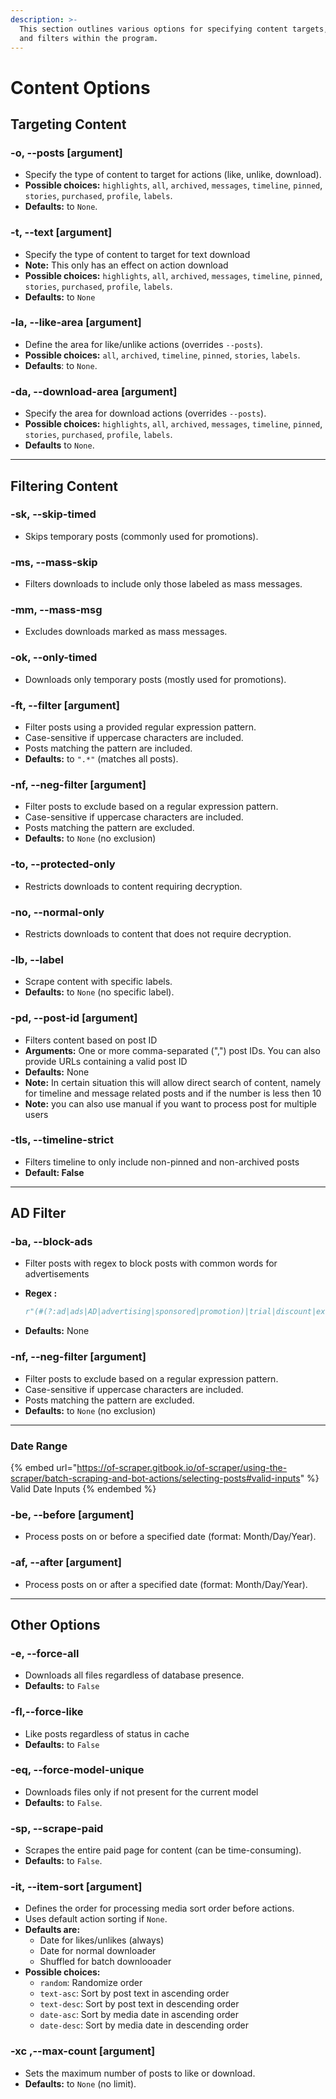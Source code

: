 ```yaml
---
description: >-
  This section outlines various options for specifying content targets, actions,
  and filters within the program.
---
```


# Content Options

## Targeting Content

### **-o, --posts** \[argument]

* Specify the type of content to target for actions (like, unlike, download).
* **Possible choices:** `highlights`, `all`, `archived`, `messages`, `timeline`, `pinned`, `stories`, `purchased`, `profile`, `labels`.
* **Defaults:** to `None`.

### **-t, --text** \[argument]

* Specify the type of content to target for text download
* **Note:** This only has an effect on action download
* **Possible choices:** `highlights`, `all`, `archived`, `messages`, `timeline`, `pinned`, `stories`, `purchased`, `profile`, `labels`.
* **Defaults:** to `None`

### **-la, --like-area** \[argument]

* Define the area for like/unlike actions (overrides `--posts`).
* **Possible choices:** `all`, `archived`, `timeline`, `pinned`, `stories`, `labels`.
* **Defaults**: to `None`.

### **-da, --download-area** \[argument]

* Specify the area for download actions (overrides `--posts`).
* **Possible choices:** `highlights`, `all`, `archived`, `messages`, `timeline`, `pinned`, `stories`, `purchased`, `profile`, `labels`.
* **Defaults** to `None`.

***

## Filtering Content

### **-sk, --skip-timed**

* Skips temporary posts (commonly used for promotions).

### **-ms, --mass-skip**

* Filters downloads to include only those labeled as mass messages.

### **-mm, --mass-msg**

* Excludes downloads marked as mass messages.

### **-ok, --only-timed**

* Downloads only temporary posts (mostly used for promotions).

### **-ft, --filter** \[argument]

* Filter posts using a provided regular expression pattern.
* Case-sensitive if uppercase characters are included.
* Posts matching the pattern are included.
* **Defaults:** to `".*"` (matches all posts).

### **-nf, --neg-filter** \[argument]

* Filter posts to exclude based on a regular expression pattern.
* Case-sensitive if uppercase characters are included.
* Posts matching the pattern are excluded.
* **Defaults:** to `None` (no exclusion)

### **-to, --protected-only**

* Restricts downloads to content requiring decryption.

### **-no, --normal-only**

* Restricts downloads to content that does not require decryption.

### **-lb, --label**

* Scrape content with specific labels.
* **Defaults:** to `None` (no specific label).

### **-pd, --post-id \[argument]**

* Filters content based on post ID
* **Arguments:** One or more comma-separated (",") post IDs. You can also provide URLs containing a valid post ID
* **Defaults:** None
* **Note:** In certain situation this will allow direct search of content, namely for timeline and message related posts and if the number is less then 10
* **Note:** you can also use manual if you want to process post for multiple users

### -tls, --timeline-strict

* Filters timeline to only include non-pinned and non-archived posts
* **Default: False**

***

## AD Filter

### **-ba, --block-ads**

* Filter posts with regex to block posts with common words for advertisements
*   **Regex :**

    ```python
    r"(#(?:ad|ads|AD|advertising|sponsored|promotion)|trial|discount|exclusive\s+offer|giveaway|limited\s+time|\Buser\s+promo|shoutout|endorsement)"

    ```
* **Defaults:** None

### **-nf, --neg-filter** \[argument]

* Filter posts to exclude based on a regular expression pattern.
* Case-sensitive if uppercase characters are included.
* Posts matching the pattern are excluded.
* **Defaults:** to `None` (no exclusion)



***

### Date Range



{% embed url="https://of-scraper.gitbook.io/of-scraper/using-the-scraper/batch-scraping-and-bot-actions/selecting-posts#valid-inputs" %}
Valid Date Inputs
{% endembed %}

### **-be, --before** \[argument]

* Process posts on or before a specified date (format: Month/Day/Year).

### **-af, --after** \[argument]

* Process posts on or after a specified date (format: Month/Day/Year).

***

## Other Options

### **-e, --force-all**

* Downloads all files regardless of database presence.
* **Defaults:** to `False`

### **-fl,--force-like**

* Like posts regardless of status in cache&#x20;
* **Defaults:** to `False`

### **-eq, --force-model-unique**

* Downloads files only if not present for the current model
* **Defaults:** to `False`.

### **-sp, --scrape-paid**

* Scrapes the entire paid page for content (can be time-consuming).
* **Defaults:** to `False`.

### **-it, --item-sort** \[argument]

* Defines the order for processing media sort order before actions.
* Uses default action sorting if `None`.
* **Defaults are:**
  * Date for likes/unlikes (always)
  * Date for normal downloader
  * Shuffled for batch downlooader
* **Possible choices:**&#x20;
  * `random`: Randomize order&#x20;
  * `text-asc`: Sort by post text in ascending order&#x20;
  * `text-desc`: Sort by post text in descending order
  * `date-asc`: Sort by media date in ascending order
  * `date-desc`: Sort by media date in descending order

### **-xc ,--max-count** \[argument]

* Sets the maximum number of posts to like or download.
* **Defaults:** to `None` (no limit).
